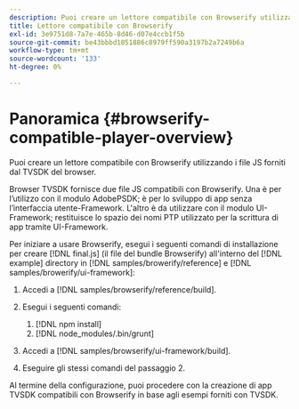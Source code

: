 ```yaml
---
description: Puoi creare un lettore compatibile con Browserify utilizzando i file JS forniti dal TVSDK del browser.
title: Lettore compatibile con Browserify
exl-id: 3e9751d8-7a7e-465b-8d46-d07e4ccb1f5b
source-git-commit: be43bbbd1051886c8979ff590a3197b2a7249b6a
workflow-type: tm+mt
source-wordcount: '133'
ht-degree: 0%

---
```


# Panoramica {#browserify-compatible-player-overview}

Puoi creare un lettore compatibile con Browserify utilizzando i file JS forniti dal TVSDK del browser.

Browser TVSDK fornisce due file JS compatibili con Browserify. Una è per l’utilizzo con il modulo AdobePSDK; è per lo sviluppo di app senza l’interfaccia utente-Framework. L&#39;altro è da utilizzare con il modulo UI-Framework; restituisce lo spazio dei nomi PTP utilizzato per la scrittura di app tramite UI-Framework.

Per iniziare a usare Browserify, esegui i seguenti comandi di installazione per creare [!DNL final.js] (il file del bundle Browserify) all&#39;interno del [!DNL example] directory in [!DNL samples/browerify/reference] e [!DNL samples/browerify/ui-framework]:

1. Accedi a [!DNL samples/browserify/reference/build].
1. Esegui i seguenti comandi:

   1. [!DNL npm install]
   1. [!DNL node_modules/.bin/grunt]

1. Accedi a [!DNL samples/browserify/ui-framework/build].
1. Eseguire gli stessi comandi del passaggio 2.

Al termine della configurazione, puoi procedere con la creazione di app TVSDK compatibili con Browserify in base agli esempi forniti con TVSDK.
